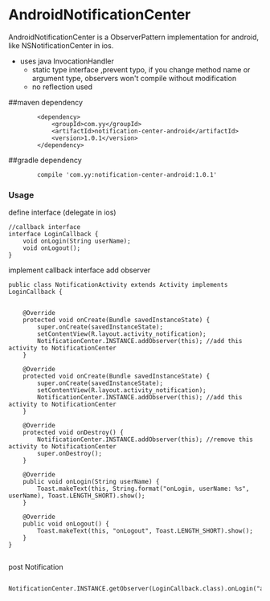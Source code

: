 AndroidNotificationCenter
========
AndroidNotificationCenter is a ObserverPattern implementation for android, like NSNotificationCenter in ios.

 * uses java InvocationHandler 
    * static type interface ,prevent typo, if you change method name or argument type, observers won't compile without modification
    * no reflection used


##maven dependency

```
        <dependency>
            <groupId>com.yy</groupId>
            <artifactId>notification-center-android</artifactId>
            <version>1.0.1</version>
        </dependency>
```

##gradle dependency

```
        compile 'com.yy:notification-center-android:1.0.1'
```

### Usage

define interface (delegate in ios)
```
//callback interface
interface LoginCallback {
    void onLogin(String userName);
    void onLogout();
}

```

implement callback interface
add observer
```
public class NotificationActivity extends Activity implements LoginCallback {

 
    @Override
    protected void onCreate(Bundle savedInstanceState) {
        super.onCreate(savedInstanceState);
        setContentView(R.layout.activity_notification);
        NotificationCenter.INSTANCE.addObserver(this); //add this activity to NotificationCenter
    }

    @Override
    protected void onCreate(Bundle savedInstanceState) {
        super.onCreate(savedInstanceState);
        setContentView(R.layout.activity_notification);
        NotificationCenter.INSTANCE.addObserver(this); //add this activity to NotificationCenter
    }
    
    @Override
    protected void onDestroy() {
        NotificationCenter.INSTANCE.addObserver(this); //remove this activity to NotificationCenter
        super.onDestroy();
    }
        
    @Override
    public void onLogin(String userName) {
        Toast.makeText(this, String.format("onLogin, userName: %s", userName), Toast.LENGTH_SHORT).show();
    }

    @Override
    public void onLogout() {
        Toast.makeText(this, "onLogout", Toast.LENGTH_SHORT).show();
    }
}
 
```

post Notification
```
 NotificationCenter.INSTANCE.getObserver(LoginCallback.class).onLogin("abc");
```

